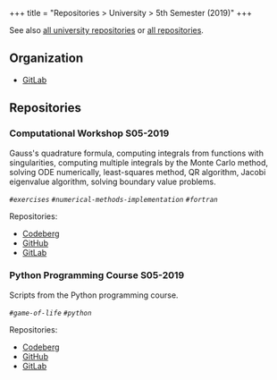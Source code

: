 +++
title = "Repositories > University > 5th Semester (2019)"
+++

See also [all university repositories](@/notes/Repositories/University/_index.md) or [all repositories](@/notes/Repositories/_index.md).

## Organization

- [GitLab](https://gitlab.com/paveloom-g/university/s05-2019)

## Repositories

### Computational Workshop S05-2019

Gauss's quadrature formula, computing integrals from functions with singularities, computing multiple integrals by the Monte Carlo method, solving ODE numerically, least-squares method, QR algorithm, Jacobi eigenvalue algorithm, solving boundary value problems.

*`#exercises` `#numerical-methods-implementation` `#fortran`*

Repositories:

- [Codeberg](https://codeberg.org/paveloom-university/Computational-Workshop-S05-2019)
- [GitHub](https://github.com/paveloom-university/Computational-Workshop-S05-2019)
- [GitLab](https://gitlab.com/paveloom-g/university/s05-2019/computational-workshop)

### Python Programming Course S05-2019

Scripts from the Python programming course.

*`#game-of-life` `#python`*

Repositories:

- [Codeberg](https://codeberg.org/paveloom-university/Python-Programming-Course-S05-2019)
- [GitHub](https://github.com/paveloom-university/Python-Programming-Course-S05-2019)
- [GitLab](https://gitlab.com/paveloom-g/university/s05-2019/python-programming-course)
